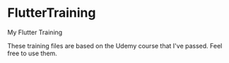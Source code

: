 # FlutterTraining
My Flutter Training

These training files are based on the Udemy course that I've passed.
Feel free to use them.
